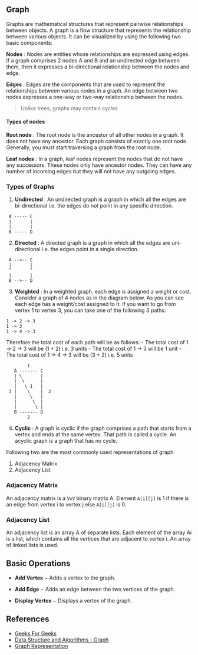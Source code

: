 ## Graph

Graphs are mathematical structures that represent pairwise relationships between objects. A graph is a flow structure that represents the relationship between various objects. It can be visualized by using the following two basic components:

**Nodes** : Nodes are entities whose relationships are expressed using edges. If a graph comprises 2 nodes A and B and an undirected edge between them, then it expresses a bi-directional relationship between the nodes and edge.

**Edges** : Edges are the components that are used to represent the relationships between various nodes in a graph. An edge between two nodes expresses a one-way or two-way relationship between the nodes.

> Unlike trees, graphs may contain cycles

#### Types of nodes

**Root node** : The root node is the ancestor of all other nodes in a graph. It does not have any ancestor. Each graph consists of exactly one root node. Generally, you must start traversing a graph from the root node.

**Leaf nodes** : In a graph, leaf nodes represent the nodes that do not have any successors. These nodes only have ancestor nodes. They can have any number of incoming edges but they will not have any outgoing edges.

### Types of Graphs

1. **Undirected** : An undirected graph is a graph in which all the edges are bi-directional i.e. the edges do not point in any specific direction.

```
 A ----- C
 |       |
 |       |
 B ----- D
```
2. **Directed** : A directed graph is a graph in which all the edges are uni-directional i.e. the edges point in a single direction.
```
 A -->-- C
 |       |
 ^       ^  
 |       |
 B -->-- D
```
3. **Weighted** : In a weighted graph, each edge is assigned a weight or cost.  
 Consider a graph of 4 nodes as in the diagram below. As you can see each edge has a weight/cost assigned to it. If you want to go from vertex 1 to vertex 3, you can take one of the following 3 paths:
```
1 -> 2 -> 3
1 -> 3
1 -> 4 -> 3
```
Therefore the total cost of each path will be as follows: - The total cost of 1 -> 2 -> 3 will be (1 + 2) i.e. 3 units - The total cost of 1 -> 3 will be 1 unit - The total cost of 1 -> 4 -> 3 will be (3 + 2) i.e. 5 units
```
        1
   A ------- C
   | \       |
   |  \      |
   |   \ 1   |
 3 |    \    |  2
   |     \   |
   |      \  |
   |       \ |
   B ------- D
        2
```
4. **Cyclic** : A graph is cyclic if the graph comprises a path that starts from a vertex and ends at the same vertex. That path is called a cycle. An acyclic graph is a graph that has no cycle.  

Following two are the most commonly used representations of graph.
1. Adjacency Matrix
2. Adjacency List

### Adjacency Matrix

An adjacency matrix is a `VxV` binary matrix A. Element `A[i][j]` is 1 if there is an edge from vertex i to vertex j else `A[i][j]` is 0.

### Adjacency List

An adjacency list is an array A of separate lists. Each element of the array Ai is a list, which contains all the vertices that are adjacent to vertex i. An array of linked lists is used.



## Basic Operations

- **Add Vertex** − Adds a vertex to the graph.

- **Add Edge** − Adds an edge between the two vertices of the graph.

- **Display Vertex** − Displays a vertex of the graph.

## References

- [Geeks For Geeks](geeksforgeeks.org)
- [Data Structure and Algorithms - Graph](https://www.tutorialspoint.com/data_structures_algorithms/graph_data_structure.htm)
- [Graph Representation](https://www.hackerearth.com/practice/algorithms/graphs/graph-representation/tutorial/)
